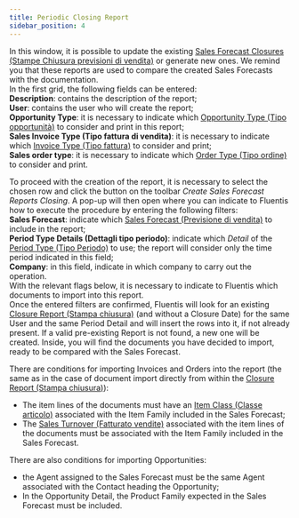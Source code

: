```yaml
---
title: Periodic Closing Report
sidebar_position: 4
---
```


In this window, it is possible to update the existing [Sales Forecast Closures (Stampe Chiusura previsioni di vendita)](/docs/crm/sales-forecast-crm/report-forecast) or generate new ones. We remind you that these reports are used to compare the created Sales Forecasts with the documentation.         
In the first grid, the following fields can be entered:       
**Description**: contains the description of the report;      
**User**: contains the user who will create the report;       
**Opportunity Type**: it is necessary to indicate which [Opportunity Type (Tipo opportunità)](/docs/configurations/tables/crm/opportunities/opportunity-type) to consider and print in this report;       
**Sales Invoice Type (Tipo fattura di vendita)**: it is necessary to indicate which [Invoice Type (Tipo fattura)](/docs/configurations/tables/sales/invoices-type) to consider and print;       
**Sales order type**: it is necessary to indicate which [Order Type (Tipo ordine)](/docs/configurations/tables/sales/sales-order-types) to consider and print.      

To proceed with the creation of the report, it is necessary to select the chosen row and click the button on the toolbar *Create Sales Forecast Reports Closing*. A pop-up will then open where you can indicate to Fluentis how to execute the procedure by entering the following filters:      
**Sales Forecast**: indicate which [Sales Forecast (Previsione di vendita)](/docs/crm/sales-forecast-crm/new-sales-forecast) to include in the report;     
**Period Type Details (Dettagli tipo periodo)**: indicate which *Detail* of the [Period Type (Tipo Periodo)](/docs/configurations/tables/crm/sales-forecast/period-type) to use; the report will consider only the time period indicated in this field;      
**Company**: in this field, indicate in which company to carry out the operation.      
With the relevant flags below, it is necessary to indicate to Fluentis which documents to import into this report.          
Once the entered filters are confirmed, Fluentis will look for an existing [Closure Report (Stampa chiusura)](/docs/crm/sales-forecast-crm/report-forecast) (and without a Closure Date) for the same User and the same Period Detail and will insert the rows into it, if not already present. If a valid pre-existing Report is not found, a new one will be created. Inside, you will find the documents you have decided to import, ready to be compared with the Sales Forecast.   
  
There are conditions for importing Invoices and Orders into the report (the same as in the case of document import directly from within the [Closure Report (Stampa chiusura)](/docs/crm/sales-forecast-crm/report-forecast)):     
- The item lines of the documents must have an [Item Class (Classe articolo)](/docs/configurations/tables/logistics/item-class) associated with the Item Family included in the Sales Forecast;
- The [Sales Turnover (Fatturato vendite)](/docs/configurations/tables/sales/sales-turnover) associated with the item lines of the documents must be associated with the Item Family included in the Sales Forecast.        

There are also conditions for importing Opportunities:       
- the Agent assigned to the Sales Forecast must be the same Agent associated with the Contact heading the Opportunity;      
- In the Opportunity Detail, the Product Family expected in the Sales Forecast must be included.